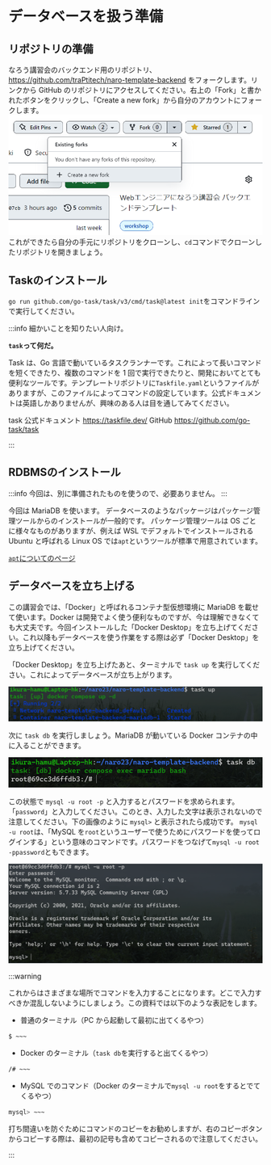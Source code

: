 # データベースを扱う準備

## リポジトリの準備

なろう講習会のバックエンド用のリポジトリ、 https://github.com/traPtitech/naro-template-backend をフォークします。リンクから GitHub のリポジトリにアクセスしてください。右上の「Fork」と書かれたボタンをクリックし、「Create a new fork」から自分のアカウントにフォークします。
![](assets/fork.png)
これができたら自分の手元にリポジトリをクローンし、`cd`コマンドでクローンしたリポジトリを開きましょう。

## Taskのインストール

`go run github.com/go-task/task/v3/cmd/task@latest init`をコマンドラインで実行してください。

:::info 細かいことを知りたい人向け。

**`task`って何だ。**

Task は、Go 言語で動いているタスクランナーです。これによって長いコマンドを短くできたり、複数のコマンドを 1 回で実行できたりと、開発においてとても便利なツールです。テンプレートリポジトリに`Taskfile.yaml`というファイルがありますが、このファイルによってコマンドの設定しています。公式ドキュメントは英語しかありませんが、興味のある人は目を通してみてください。

task 公式ドキュメント https://taskfile.dev/
     GitHub https://github.com/go-task/task

:::

## RDBMSのインストール

:::info
今回は、別に準備されたものを使うので、必要ありません。
:::

今回は MariaDB を使います。
データベースのようなパッケージはパッケージ管理ツールからのインストールが一般的です。
パッケージ管理ツールは OS ごとに様々なものがありますが、例えば WSL でデフォルトでインストールされる Ubuntu と呼ばれる Linux OS では`apt`というツールが標準で用意されています。

[`apt`についてのページ](https://manpages.ubuntu.com/manpages/xenial/ja/man8/apt.8.html)

## データベースを立ち上げる

この講習会では、「Docker」と呼ばれるコンテナ型仮想環境に MariaDB を載せて使います。Docker は開発でよく使う便利なものですが、今は理解できなくても大丈夫です。今回インストールした「Docker Desktop」を立ち上げてください。これ以降もデータベースを使う作業をする際は必ず「Docker Desktop」を立ち上げてください。

「Docker Desktop」を立ち上げたあと、ターミナルで `task up` を実行してください。これによってデータベースが立ち上がります。

![](assets/task_up.png)

次に `task db` を実行しましょう。MariaDB が動いている Docker コンテナの中に入ることができます。

![](assets/task_db.png)

この状態で `mysql -u root -p` と入力するとパスワードを求められます。「`password`」と入力してください。このとき、入力した文字は表示されないので注意してください。下の画像のように `mysql>` と表示されたら成功です。
`mysql -u root`は、「MySQL を`root`というユーザーで使うためにパスワードを使ってログインする」という意味のコマンドです。パスワードをつなげて`mysql -u root -ppassword`ともできます。

![](assets/mysql.png)

:::warning

これからはさまざまな場所でコマンドを入力することになります。どこで入力すべきか混乱しないようにしましょう。この資料では以下のような表記をします。

- 普通のターミナル（PC から起動して最初に出てくるやつ）

```bash
$ ~~~
```

- Docker のターミナル（`task db`を実行すると出てくるやつ）

```bash
/# ~~~
```

- MySQL でのコマンド（Docker のターミナルで`mysql -u root`をするとでてくるやつ）

```sql
mysql> ~~~
```

打ち間違いを防ぐためにコマンドのコピーをお勧めしますが、右のコピーボタンからコピーする際は、最初の記号も含めてコピーされるので注意してください。

:::

